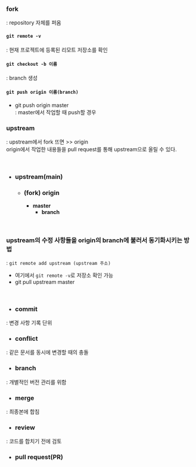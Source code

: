 ### fork 
: repository 자체를 퍼옴

#### `git remote -v` 
: 현재 프로젝트에 등록된 리모트 저장소를 확인

#### `git checkout -b 이름`
: branch 생성  


#### `git push origin 이름(branch)`
-  git push origin master  
: master에서 작업할 때 push할 경우

### upstream
: upstream에서 fork 뜨면 >> origin  
  origin에서 작업한 내용들을 pull request를 통해 upstream으로 올릴 수 있다.  
  
<br>
  
- ### upstream(main)
  - ### (fork) **origin**
    - **master**
      - **branch**
      
<br>

### upstream의 수정 사항들을 origin의 branch에 불러서 동기화시키는 방법
: `git remote add upstream (upstream 주소)`
- 여기에서 `git remote -v`로 저장소 확인 가능
- git pull upstream master

<br>

- ### commit 
: 변경 사항 기록 단위

- ### conflict
: 같은 문서를 동시에 변경할 때의 충돌

- ### branch
: 개별적인 버전 관리를 위함

- ### merge
: 최종본에 합침

- ### review
: 코드를 합치기 전에 검토

- ### pull request(PR)
